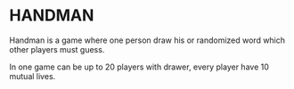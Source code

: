 # HANDMAN

Handman is a game where one person draw his or randomized word which other players must guess.

In one game can be up to 20 players with drawer, every player have 10 mutual lives.

